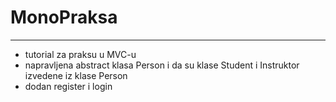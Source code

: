 # MonoPraksa
---
- tutorial za praksu u MVC-u
- napravljena abstract klasa Person i da su klase Student i Instruktor izvedene iz klase Person
- dodan register i login

